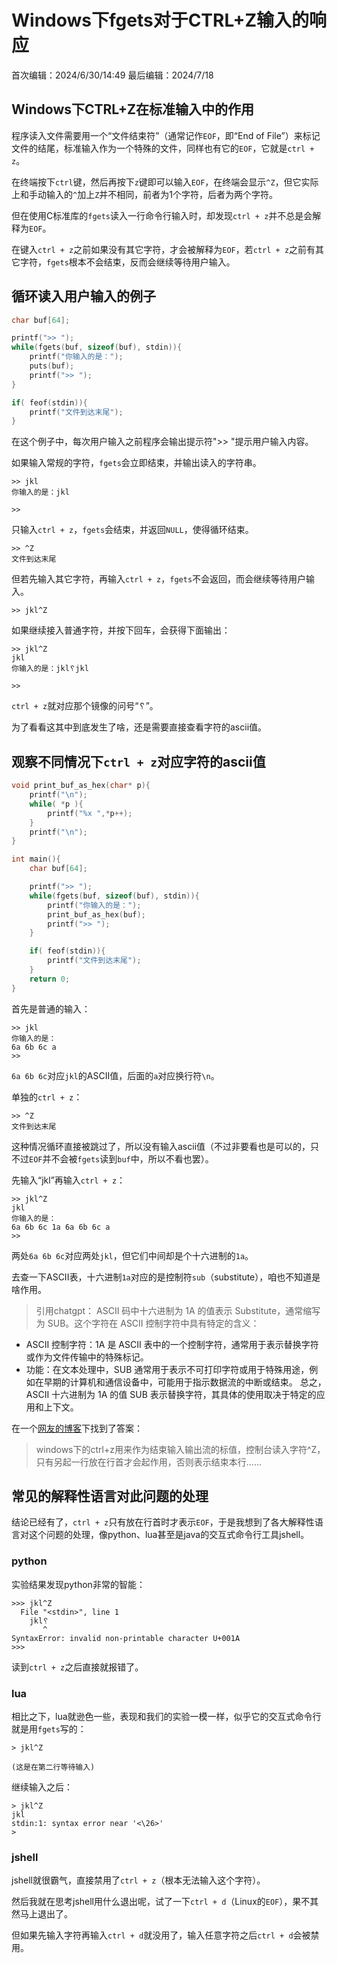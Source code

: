 # Windows下fgets对于CTRL+Z输入的响应
首次编辑：2024/6/30/14:49
最后编辑：2024/7/18

## Windows下CTRL+Z在标准输入中的作用
程序读入文件需要用一个“文件结束符”（通常记作`EOF`，即“End of File”）来标记文件的结尾，标准输入作为一个特殊的文件，同样也有它的`EOF`，它就是`ctrl + z`。

在终端按下`ctrl`键，然后再按下`z`键即可以输入`EOF`，在终端会显示`^Z`，但它实际上和手动输入的`^`加上`Z`并不相同，前者为1个字符，后者为两个字符。

但在使用C标准库的`fgets`读入一行命令行输入时，却发现`ctrl + z`并不总是会解释为`EOF`。

在键入`ctrl + z`之前如果没有其它字符，才会被解释为`EOF`，若`ctrl + z`之前有其它字符，`fgets`根本不会结束，反而会继续等待用户输入。

## 循环读入用户输入的例子
```c
char buf[64];

printf(">> ");
while(fgets(buf, sizeof(buf), stdin)){
	printf("你输入的是：");
	puts(buf);
	printf(">> ");
}

if( feof(stdin)){
	printf("文件到达末尾");
}
```
在这个例子中，每次用户输入之前程序会输出提示符">> "提示用户输入内容。

如果输入常规的字符，`fgets`会立即结束，并输出读入的字符串。
```
>> jkl
你输入的是：jkl

>> 
```

只输入`ctrl + z`，`fgets`会结束，并返回`NULL`，使得循环结束。
```
>> ^Z
文件到达末尾
```

但若先输入其它字符，再输入`ctrl + z`，`fgets`不会返回，而会继续等待用户输入。
```
>> jkl^Z

```
如果继续接入普通字符，并按下回车，会获得下面输出：
```
>> jkl^Z
jkl
你输入的是：jkl␦jkl

>> 
```
`ctrl + z`就对应那个镜像的问号“␦”。

为了看看这其中到底发生了啥，还是需要直接查看字符的ascii值。

## 观察不同情况下`ctrl + z`对应字符的ascii值
```c
void print_buf_as_hex(char* p){
	printf("\n");
	while( *p ){
		printf("%x ",*p++);
	}
	printf("\n");
}

int main(){
	char buf[64];

	printf(">> ");
	while(fgets(buf, sizeof(buf), stdin)){
		printf("你输入的是：");
		print_buf_as_hex(buf);
		printf(">> ");
	}

	if( feof(stdin)){
		printf("文件到达末尾");
	}
	return 0;
}
```

首先是普通的输入：
```
>> jkl
你输入的是：
6a 6b 6c a
>>
```
`6a 6b 6c`对应`jkl`的ASCII值，后面的`a`对应换行符`\n`。

单独的`ctrl + z`：
```
>> ^Z
文件到达末尾
```
这种情况循环直接被跳过了，所以没有输入ascii值（不过非要看也是可以的，只不过`EOF`并不会被`fgets`读到`buf`中，所以不看也罢）。

先输入“jkl”再输入`ctrl + z`：
```
>> jkl^Z
jkl
你输入的是：
6a 6b 6c 1a 6a 6b 6c a
>>
```
两处`6a 6b 6c`对应两处`jkl`，但它们中间却是个十六进制的`1a`。

去查一下ASCII表，十六进制`1a`对应的是控制符`sub`（substitute），咱也不知道是啥作用。
> 引用chatgpt：
ASCII 码中十六进制为 1A 的值表示 Substitute，通常缩写为 SUB。这个字符在 ASCII 控制字符中具有特定的含义：
- ASCII 控制字符：1A 是 ASCII 表中的一个控制字符，通常用于表示替换字符或作为文件传输中的特殊标记。
- 功能：在文本处理中，SUB 通常用于表示不可打印字符或用于特殊用途，例如在早期的计算机和通信设备中，可能用于指示数据流的中断或结束。
总之，ASCII 十六进制为 1A 的值 SUB 表示替换字符，其具体的使用取决于特定的应用和上下文。

在一个[网友的博客](https://blog.csdn.net/i6223671/article/details/89041492)下找到了答案：
> windows下的ctrl+z用来作为结束输入输出流的标值，控制台读入字符^Z，只有另起一行放在行首才会起作用，否则表示结束本行……

## 常见的解释性语言对此问题的处理
结论已经有了，`ctrl + z`只有放在行首时才表示`EOF`，于是我想到了各大解释性语言对这个问题的处理，像python、lua甚至是java的交互式命令行工具jshell。

### python
实验结果发现python非常的智能：
```
>>> jkl^Z
  File "<stdin>", line 1
    jkl␦
       ^
SyntaxError: invalid non-printable character U+001A
>>>
```
读到`ctrl + z`之后直接就报错了。

### lua
相比之下，lua就逊色一些，表现和我们的实验一模一样，似乎它的交互式命令行就是用`fgets`写的：
```
> jkl^Z

(这是在第二行等待输入)
```

继续输入之后：
```
> jkl^Z
jkl
stdin:1: syntax error near '<\26>'
> 
```

### jshell
jshell就很霸气，直接禁用了`ctrl + z`（根本无法输入这个字符）。

然后我就在思考jshell用什么退出呢，试了一下`ctrl + d`（Linux的`EOF`），果不其然马上退出了。

但如果先输入字符再输入`ctrl + d`就没用了，输入任意字符之后`ctrl + d`会被禁用。